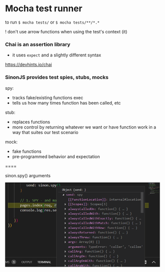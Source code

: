 # Mocha test runner

to run
`$ mocha tests/`
or
`$ mocha tests/**/*.*`

! don't use arrow functions when 
using the test's context (it)


### Chai is an assertion library

- it uses `expect` and a slightly different syntax

https://devhints.io/chai


### SinonJS provides test spies, stubs, mocks

spy:
- tracks fake/existing functions exec
- tells us how many times function has been called, etc

stub:
- replaces functions
- more control by returning whatever we want or have function work in a way that suites our test scenario

mock:
- fake functions 
- pre-programmed behavior and expectation




====

sinon.spy() arguments

![](screens/2019-04-14-14-49-57.png)
